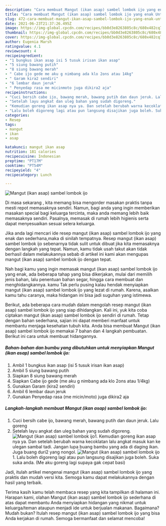 ```yaml
---
description: "Cara membuat Mangut (ikan asap) sambel lombok ijo yang enak Untuk Jualan"
title: "Cara membuat Mangut (ikan asap) sambel lombok ijo yang enak Untuk Jualan"
slug: 472-cara-membuat-mangut-ikan-asap-sambel-lombok-ijo-yang-enak-untuk-jualan
date: 2021-06-23T21:37:26.495Z
image: https://img-global.cpcdn.com/recipes/bb0d3e8263805c8c/680x482cq70/mangut-ikan-asap-sambel-lombok-ijo-foto-resep-utama.jpg
thumbnail: https://img-global.cpcdn.com/recipes/bb0d3e8263805c8c/680x482cq70/mangut-ikan-asap-sambel-lombok-ijo-foto-resep-utama.jpg
cover: https://img-global.cpcdn.com/recipes/bb0d3e8263805c8c/680x482cq70/mangut-ikan-asap-sambel-lombok-ijo-foto-resep-utama.jpg
author: Eugenia Marsh
ratingvalue: 4.1
reviewcount: 4
recipeingredient:
- "1 bungkus ikan asap isi 5 tusuk irisan ikan asap"
- "5 siung bawang putih"
- "8 siung bawang merah"
- " Cabe ijo gede me aku g nimbang ada klo 2ons atau 14kg"
- " Garam kira2 sendiri"
- "6 lembar daun jeruk"
- " Penyedap rasa me micinmoto juga dikira2 aja"
recipeinstructions:
- "Cuci bersih cabe ijo, bawang merah, bawang putih dan daun jeruk. Lalu goreng"
- "Setelah layu angkat dan uleg bahan yang sudah digoreng."
- "Kemudian goreng ikan asap nya ya. Dan setelah berubah warna kecoklatan lalu angkat masuk kan ke ulegan sambal tadi. Jangan lupa buang bambu yang ada di daging ikan. Juga buang duri2 yang nongol."
- "Lalu boleh digoreng lagi atau pun langsung disajikan juga boleh. Suka suka anda. (Me aku goreng lagi supaya gak cepat basi)"
categories:
- Resep
tags:
- mangut
- ikan
- asap

katakunci: mangut ikan asap 
nutrition: 181 calories
recipecuisine: Indonesian
preptime: "PT17M"
cooktime: "PT54M"
recipeyield: "4"
recipecategory: Lunch

---
```



![Mangut (ikan asap) sambel lombok ijo](https://img-global.cpcdn.com/recipes/bb0d3e8263805c8c/680x482cq70/mangut-ikan-asap-sambel-lombok-ijo-foto-resep-utama.jpg)

Di masa  sekarang , kita memang bisa mengorder masakan praktis tanpa mesti repot memasaknya sendiri. Namun, bagi anda yang ingin memberikan masakan special bagi keluarga tercinta, maka anda memang lebih baik memasaknya sendiri. Pasalnya, memasak di rumah lebih higienis serta dapat menyesuaikan sesuai selera keluarga.

Jika anda lagi mencari ide resep mangut (ikan asap) sambel lombok ijo yang enak dan sederhana,maka di sinilah tempatnya. Resep mangut (ikan asap) sambel lombok ijo  sebenarnya tidak sulit untuk dibuat jika kita memasaknya dengan langkah yang tepat. Namun, kamu tidak usah takut akan tidak berhasil dalam melakukannya 
sebab di artikel ini kami akan mengupas mangut (ikan asap) sambel lombok ijo dengan tepat.  



Nah bagi kamu yang ingin memasak mangut (ikan asap) sambel lombok ijo yang enak, ada beberapa tahap yang bisa dikerjakan, mulai dari memilih jenis bahan, lalu penentuan bahan segar, hingga cara membuat dan menghidangkannya. kamu Tak perlu pusing kalau hendak menyiapkan mangut (ikan asap) sambel lombok ijo yang lezat di rumah. Karena, asalkan kamu  tahu caranya, maka hidangan ini bisa jadi suguhan yang istimewa.

Berikut, ada beberapa cara mudah dalam mengolah resep mangut (ikan asap) sambel lombok ijo yang siap dihidangkan. Kali ini, yuk kita coba ciptakan mangut (ikan asap) sambel lombok ijo sendiri di rumah. Tetap dengan bahan sederhana, sajian ini dapat memberi manfaat untuk membantu menjaga kesehatan tubuh kita. Anda bisa membuat Mangut (ikan asap) sambel lombok ijo memakai 7 bahan dan 4 langkah pembuatan. Berikut ini cara untuk membuat hidangannya.

<!--inarticleads1-->

##### Bahan-bahan dan bumbu yang dibutuhkan untuk menyiapkan Mangut (ikan asap) sambel lombok ijo:

1. Ambil 1 bungkus ikan asap (isi 5 tusuk irisan ikan asap)
1. Ambil 5 siung bawang putih
1. Siapkan 8 siung bawang merah
1. Siapkan  Cabe ijo gede (me aku g nimbang ada klo 2ons atau 1/4kg)
1. Gunakan  Garam (kira2 sendiri)
1. Ambil 6 lembar daun jeruk
1. Gunakan  Penyedap rasa (me micin/moto) juga dikira2 aja




<!--inarticleads2-->

##### Langkah-langkah membuat Mangut (ikan asap) sambel lombok ijo:

1. Cuci bersih cabe ijo, bawang merah, bawang putih dan daun jeruk. Lalu goreng
1. Setelah layu angkat dan uleg bahan yang sudah digoreng.
<img src="https://img-global.cpcdn.com/steps/549f1e49881385e8/160x128cq70/mangut-ikan-asap-sambel-lombok-ijo-langkah-memasak-2-foto.jpg" alt="Mangut (ikan asap) sambel lombok ijo">1. Kemudian goreng ikan asap nya ya. Dan setelah berubah warna kecoklatan lalu angkat masuk kan ke ulegan sambal tadi. Jangan lupa buang bambu yang ada di daging ikan. Juga buang duri2 yang nongol.
<img src="https://img-global.cpcdn.com/steps/3e85bbe9defa7c53/160x128cq70/mangut-ikan-asap-sambel-lombok-ijo-langkah-memasak-3-foto.jpg" alt="Mangut (ikan asap) sambel lombok ijo">1. Lalu boleh digoreng lagi atau pun langsung disajikan juga boleh. Suka suka anda. (Me aku goreng lagi supaya gak cepat basi)




Jadi, itulah artikel mengenai  mangut (ikan asap) sambel lombok ijo  yang praktis dan mudah versi kita. Semoga kamu dapat melakukannya dengan hasil yang terbaik. 

Terima kasih kamu telah membaca resep yang kita tampilkan di halaman ini. Harapan kami, olahan  Mangut (ikan asap) sambel lombok ijo sederhana di atas dapat membantu Anda menyiapkan hidangan yang nikmat untuk keluarga/teman ataupun menjadi ide untuk berjualan makanan. Bagaimana? Mudah bukan? Itulah resep mangut (ikan asap) sambel lombok ijo yang bisa Anda kerjakan di rumah. Semoga bermanfaat dan selamat mencoba!

